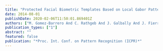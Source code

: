 ```yaml
---
title: "Protected Facial Biometric Templates Based on Local Gabor Patterns and Adaptive Bloom Filters"
date: 2014-08-01
publishDate: 2020-02-06T11:50:01.869401Z
authors: ["M. Gomez-Barrero And C. Rathgeb And J. Galbally And J. Fierrez And C. Busch"]
publication_types: ["1"]
abstract: ""
featured: false
publication: "*Proc. Int. Conf. on Pattern Recognition (ICPR)*"
---
```



